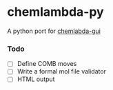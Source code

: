 # chemlambda-py
A python port for [chemlabda-gui](https://github.com/chorasimilarity/chemlambda-gui)

### Todo
- [ ] Define COMB moves
- [ ] Write a formal mol file validator
- [ ] HTML output
